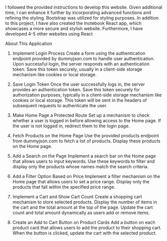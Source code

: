 
I followed the provided instructions to develop this website. Given additional time, I can enhance it further by incorporating advanced functions and refining the styling. Bootstrap was utilized for styling purposes.
In addition to this project, I have also created the Inotebook React app, which showcases a more secure and stylish website. Furthermore, I have developed 4-5 other websites using React

About This Application
1. Implement Login Process
Create a form using the authentication endpoint provided by dummyjson.com to handle user authentication. Upon successful login, the server responds with an authentication token. Save this token securely, usually in a client-side storage mechanism like cookies or local storage.

2. Save Login Token
Once the user successfully logs in, the server provides an authentication token. Save this token securely for authorization purposes, typically in a client-side storage mechanism like cookies or local storage. This token will be sent in the headers of subsequent requests to authenticate the user.

3. Make Home Page a Protected Route
Set up a mechanism to check whether a user is logged in before allowing access to the Home page. If the user is not logged in, redirect them to the login page.

4. Fetch Products on the Home Page
Use the provided products endpoint from dummyjson.com to fetch a list of products. Display these products on the Home page.

5. Add a Search on the Page
Implement a search bar on the Home page that allows users to input keywords. Use these keywords to filter and display only the products whose names match the search criteria.

6. Add a Filter Option Based on Price
Implement a filter mechanism on the Home page that allows users to set a price range. Display only the products that fall within the specified price range.

7. Implement a Cart and Show Cart Count
Create a shopping cart mechanism to store selected products. Display the number of items in the cart and the total amount at the top of the page. Update the cart count and total amount dynamically as users add or remove items.

8. Create an Add to Cart Button on Product Cards
Add a button on each product card that allows users to add the product to their shopping cart. When the button is clicked, update the cart with the selected product.

